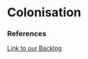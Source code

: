 # Colonisation 
### References 
[Link to our Backlog](https://tree.taiga.io/project/rutenium-colonisation/backlog)
